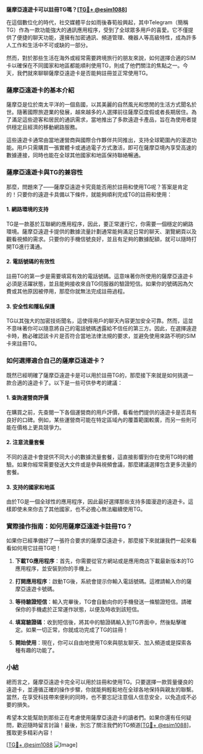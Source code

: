 **薩摩亞遠遊卡可以註冊TG嗎？[[TG💪+ @esim1088](https://t.me/s/esim1088)]**

在這個數位化的時代，社交媒體平台如雨後春筍般興起，其中Telegram（簡稱TG）作為一款功能強大的通訊應用程序，受到了全球眾多用戶的喜愛。它不僅提供了便捷的聊天功能，還擁有加密通訊、頻道管理、機器人等高級特性，成為許多人工作和生活中不可或缺的一部分。

然而，對於那些生活在海外或經常需要跨境旅行的朋友來說，如何選擇合適的SIM卡以確保在不同國家和地區都能順利使用TG，則成了他們關注的焦點之一。今天，我們就來聊聊薩摩亞遠遊卡是否能夠註冊並正常使用TG。

### 薩摩亞遠遊卡的基本介紹

薩摩亞是位於南太平洋的一個島國，以其美麗的自然風光和悠閒的生活方式聞名於世。隨著國際旅遊業的發展，越來越多的人選擇前往薩摩亞度假或者長期居住。為了滿足這些遊客和居民的通訊需求，當地推出了多款遠遊卡產品，旨在為使用者提供穩定且經濟的移動網路服務。

這些遠遊卡通常由當地運營商與國際合作夥伴共同推出，支持全球範圍內的漫遊功能。用戶只需購買一張實體卡或通過電子方式激活，即可在薩摩亞境內享受高速的數據連接，同時也能在全球其他國家和地區保持聯絡暢通。

### 薩摩亞遠遊卡與TG的兼容性

那麼，問題來了——薩摩亞遠遊卡究竟能否用於註冊和使用TG呢？答案是肯定的！只要你的遠遊卡具備以下條件，就能夠順利完成TG的註冊和使用：

#### 1. 網路環境的支持
TG是一款基於互聯網的應用程序，因此，要正常運行它，你需要一個穩定的網路環境。薩摩亞遠遊卡提供的數據流量計劃通常能夠滿足日常的聊天、瀏覽網頁以及觀看視頻的需求。只要你的手機信號良好，並且有足夠的數據配額，就可以隨時打開TG進行溝通。

#### 2. 電話號碼的有效性
註冊TG的第一步是需要填寫有效的電話號碼。這意味著你所使用的薩摩亞遠遊卡必須是活躍狀態，並且能夠接收來自TG伺服器的驗證短信。如果你的號碼因為欠費或其他原因被停用，那麼你就無法完成註冊過程。

#### 3. 安全性和隱私保護
TG以其強大的加密技術聞名，這使得用戶的聊天內容更加安全可靠。然而，這並不意味著你可以隨意將自己的電話號碼透露給不信任的第三方。因此，在選擇遠遊卡時，務必確認該卡片是否符合當地法律法規的要求，並避免使用來路不明的SIM卡來註冊TG。

### 如何選擇適合自己的薩摩亞遠遊卡？

既然已經明確了薩摩亞遠遊卡是可以用於註冊TG的，那麼接下來就是如何挑選一款合適的遠遊卡了。以下是一些可供參考的建議：

#### 1. 查詢運營商評價
在購買之前，先查閱一下各個運營商的用戶評價，看看他們提供的遠遊卡是否具有良好的口碑。例如，某些運營商可能在特定區域內的覆蓋範圍較廣，而另一些則可能在價格上更具競爭力。

#### 2. 注意流量套餐
不同的遠遊卡會提供不同大小的數據流量套餐，這直接影響到你在使用TG時的體驗。如果你經常需要發送大文件或是參與視頻會議，那麼建議選擇包含更多流量的套餐。

#### 3. 支持的國家和地區
由於TG是一個全球性的應用程序，因此最好選擇那些支持多國漫遊的遠遊卡。這樣即使未來你去了其他國家，也不必擔心無法繼續使用TG。

### 實際操作指南：如何用薩摩亞遠遊卡註冊TG？

如果你已經準備好了一張符合要求的薩摩亞遠遊卡，那麼接下來就讓我們一起來看看如何用它註冊TG吧！

1. **下載TG應用程序**：首先，你需要從官方網站或是應用商店下載最新版本的TG應用程序，並安裝到你的手機上。
   
2. **打開應用程序**：啟動TG後，系統會提示你輸入電話號碼。這裡請輸入你的薩摩亞遠遊卡號碼。

3. **等待驗證短信**：輸入完畢後，TG會自動向你的手機發送一條驗證短信。請確保你的手機處於正常運作狀態，以便及時收到該短信。

4. **填寫驗證碼**：收到短信後，將其中的驗證碼輸入到TG界面中，然後點擊確定。如果一切正常，你就成功完成了TG的註冊！

5. **開始使用**：現在，你可以自由地使用TG來與朋友聊天、加入頻道或是探索各種有趣的功能了。

### 小結

總而言之，薩摩亞遠遊卡完全可以用於註冊和使用TG。只要選擇一款質量優良的遠遊卡，並遵循正確的操作步驟，你就能夠輕鬆地在全球各地保持與親友的聯繫。當然，在享受科技帶來便利的同時，也不要忘記注意個人信息安全，以免造成不必要的損失。

希望本文能幫助到那些正在考慮使用薩摩亞遠遊卡的讀者們。如果你還有任何疑問，歡迎隨時留言討論！最後，別忘了關注我們的TG頻道[[TG💪+ @esim1088](https://t.me/s/esim1088)]，獲取更多精彩內容！

[[TG💪+ @esim1088](https://t.me/s/esim1088) ![Image](https://i.postimg.cc/4NQfJmqS/Snipaste-2025-05-13-00-14-12.png)]